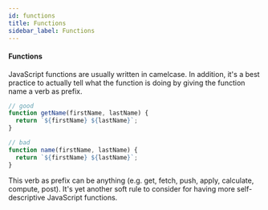 ```yaml
---
id: functions
title: Functions
sidebar_label: Functions
---
```


#### Functions

JavaScript functions are usually written in camelcase. In addition, it's a best practice to actually tell what the function is doing by giving the function name a verb as prefix.

```js
// good
function getName(firstName, lastName) {
  return `${firstName} ${lastName}`;
}

// bad
function name(firstName, lastName) {
  return `${firstName} ${lastName}`;
}
```

This verb as prefix can be anything (e.g. get, fetch, push, apply, calculate, compute, post). It's yet another soft rule to consider for having more self-descriptive JavaScript functions.
